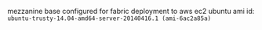 
mezzanine base configured for fabric deployment to aws ec2 ubuntu 
ami id: `ubuntu-trusty-14.04-amd64-server-20140416.1 (ami-6ac2a85a)`